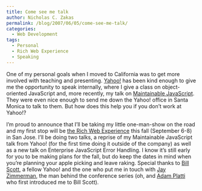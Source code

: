 ```yaml
---
title: Come see me talk
author: Nicholas C. Zakas
permalink: /blog/2007/06/05/come-see-me-talk/
categories:
  - Web Development
tags:
  - Personal
  - Rich Web Experience
  - Speaking
---
```

One of my personal goals when I moved to California was to get more involved with teaching and presenting. <a title="Yahoo!" rel="external" href="http://www.yahoo.com">Yahoo!</a> has been kind enough to give me the opportunity to speak internally, where I give a class on object-oriented JavaScript and, more recently, my talk on <a title="Maintainable JavaScript" rel="external" href="http://yuiblog.com/blog/2007/05/25/video-zakas/">Maintainable JavaScript</a>. They were even nice enough to send me down the Yahoo! office in Santa Monica to talk to them. But how does this help you if you don&#8217;t work at Yahoo!?

I&#8217;m proud to announce that I&#8217;ll be taking my little one-man-show on the road and my first stop will be <a title="The Rich Web Experience" rel="external" href="http://www.therichwebexperience.com">the Rich Web Experience</a> this fall (September 6-8) in San Jose. I&#8217;ll be doing two talks, a reprise of my Maintainable JavaScript talk from Yahoo! (for the first time doing it outside of the company) as well as a new talk on Enterprise JavaScript Error Handling. I know it&#8217;s still early for you to be making plans for the fall, but do keep the dates in mind when you&#8217;re planning your apple picking and leave raking. Special thanks to <a title="Looks Good, Works Well" rel="external" href="http://looksgoodworkswell.blogspot.com/">Bill Scott</a>, a fellow Yahoo! and the one who put me in touch with <a title="No Fluff Just Stuff" rel="external" href="http://www.nofluffjuststuff.com">Jay Zimmerman</a>, the man behind the conference series (oh, and <a title="Adam Platti's Blog" rel="external" href="http://adamplatti.net/blog/">Adam Platti</a> who first introduced me to Bill Scott).
